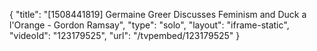 {
    "title": "[1508441819] Germaine Greer Discusses Feminism and Duck a l'Orange - Gordon Ramsay",
    "type": "solo",
    "layout": "iframe-static",
    "videoId": "123179525",
    "url": "\/tvpembed\/123179525"
}